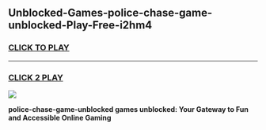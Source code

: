 
## Unblocked-Games-police-chase-game-unblocked-Play-Free-i2hm4
<h3>
<a href="https://premium76.site?title=police-chase-game-unblocked&ref=10A">CLICK TO PLAY</a></h3>
<hr>

<h3>
<a href="https://premium76.site?title=police-chase-game-unblocked&ref=10A">CLICK 2 PLAY</a>
  
</h3>

<a href="https://premium76.site?title=police-chase-game-unblocked&ref=10A"><img src="https://clearcache.store/games.png"></a>


**police-chase-game-unblocked games unblocked: Your Gateway to Fun and Accessible Online Gaming**
